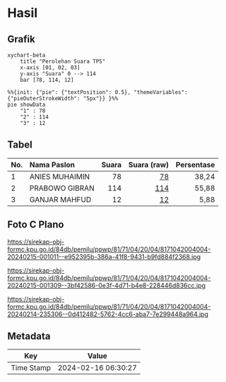 # Hasil

## Grafik

```mermaid
xychart-beta
    title "Perolehan Suara TPS"
    x-axis [01, 02, 03]
    y-axis "Suara" 0 --> 114
    bar [78, 114, 12]
```

```mermaid
%%{init: {"pie": {"textPosition": 0.5}, "themeVariables": {"pieOuterStrokeWidth": "5px"}} }%%
pie showData
    "1" : 78
    "2" : 114
    "3" : 12
```

## Tabel

| No. | Nama Paslon    | Suara | Suara (raw) | Persentase |
|:--- |:-------------- | -----:| -----------:| ----------:|
| 1   | ANIES MUHAIMIN | 78    | [78][p-1]   | 38,24      |
| 2   | PRABOWO GIBRAN | 114   | [114][p-2]  | 55,88      |
| 3   | GANJAR MAHFUD  | 12    | [12][p-3]   | 5,88       |


[p-1]: https://github.com/gigit-pemilu/pemilu-2024-81-maluku/blob/main/pilpres/hitung-suara/sub/81-maluku/sub/71-kota-ambon/sub/04-teluk-ambon/sub/2004-wayame/sub/004-tps/sub/paslon-1.txt
[p-2]: https://github.com/gigit-pemilu/pemilu-2024-81-maluku/blob/main/pilpres/hitung-suara/sub/81-maluku/sub/71-kota-ambon/sub/04-teluk-ambon/sub/2004-wayame/sub/004-tps/sub/paslon-2.txt
[p-3]: https://github.com/gigit-pemilu/pemilu-2024-81-maluku/blob/main/pilpres/hitung-suara/sub/81-maluku/sub/71-kota-ambon/sub/04-teluk-ambon/sub/2004-wayame/sub/004-tps/sub/paslon-3.txt

## Foto C Plano

https://sirekap-obj-formc.kpu.go.id/84db/pemilu/ppwp/81/71/04/20/04/8171042004004-20240215-001011--e952395b-386a-41f8-9431-b9fd884f2368.jpg

https://sirekap-obj-formc.kpu.go.id/84db/pemilu/ppwp/81/71/04/20/04/8171042004004-20240215-001309--3bf42586-0e3f-4d71-b4e8-228446d836cc.jpg

https://sirekap-obj-formc.kpu.go.id/84db/pemilu/ppwp/81/71/04/20/04/8171042004004-20240214-235306--0d412482-5762-4cc6-aba7-7e299448a964.jpg


## Metadata

| Key        | Value               |
| ---------- | ------------------- |
| Time Stamp | 2024-02-16 06:30:27 |



